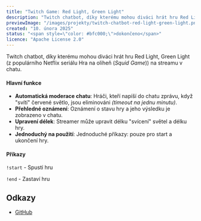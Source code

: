 ```yaml
---
title: "Twitch Game: Red Light, Green Light"
description: "Twitch chatbot, díky kterému mohou diváci hrát hru Red Light, Green Light (z populárního Netflix seriálu Hra na oliheň (<i>Squid Game</i>)) na streamu v chatu"
previewImage: "/images/projekty/twitch-chatbot-red-light-green-light.png"
created: "10. února 2025"
status: "<span style=\"color: #bfc000;\">dokončeno</span>"
licence: "Apache License 2.0"
---
```

Twitch chatbot, díky kterému mohou diváci hrát hru Red Light, Green Light (z populárního Netflix seriálu Hra na oliheň (*Squid Game*)) na streamu v chatu.

#### Hlavní funkce

- **Automatická moderace chatu**: Hráči, kteří napíší do chatu zprávu, když "svítí" červené světlo, jsou eliminováni *(timeout na jednu minutu)*.
- **Přehledné oznámení**: Oznámení o stavu hry a jeho výsledku je zobrazeno v chatu.
- **Upravení délek**: Streamer může upravit délku "svícení" světel a délku hry.
- **Jednoduchý na použití**: Jednoduché příkazy: pouze pro start a ukončení hry.

#### Příkazy

`!start` - Spustí hru

`!end` - Zastaví hru

## Odkazy

- [GitHub](https://github.com/ultronstudio/twitch-chatbot-red-light-green-light "Navštívit GitHub repozitář")
